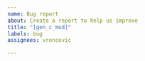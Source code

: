 ```yaml
---
name: Bug report
about: Create a report to help us improve
title: "[gen_c_mod]"
labels: bug
assignees: vroncevic

---
```



